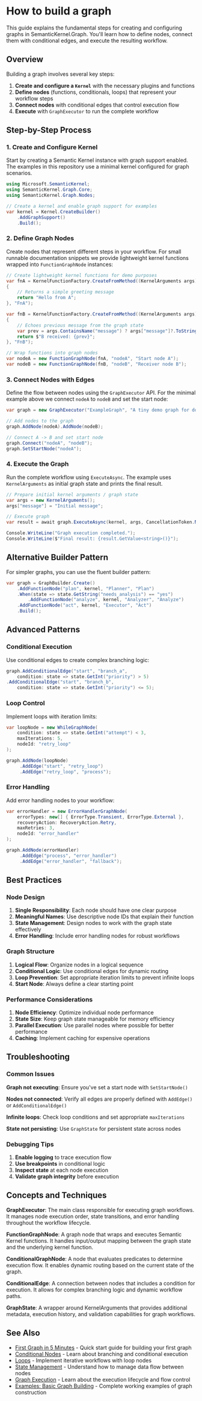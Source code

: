 # How to build a graph

This guide explains the fundamental steps for creating and configuring graphs in SemanticKernel.Graph. You'll learn how to define nodes, connect them with conditional edges, and execute the resulting workflow.

## Overview

Building a graph involves several key steps:

1. **Create and configure a `Kernel`** with the necessary plugins and functions
2. **Define nodes** (functions, conditionals, loops) that represent your workflow steps
3. **Connect nodes** with conditional edges that control execution flow
4. **Execute** with `GraphExecutor` to run the complete workflow

## Step-by-Step Process

### 1. Create and Configure Kernel

Start by creating a Semantic Kernel instance with graph support enabled. The examples in this repository use a minimal kernel configured for graph scenarios.

```csharp
using Microsoft.SemanticKernel;
using SemanticKernel.Graph.Core;
using SemanticKernel.Graph.Nodes;

// Create a kernel and enable graph support for examples
var kernel = Kernel.CreateBuilder()
    .AddGraphSupport()
    .Build();
```

### 2. Define Graph Nodes

Create nodes that represent different steps in your workflow. For small runnable documentation snippets we provide lightweight kernel functions wrapped into `FunctionGraphNode` instances:

```csharp
// Create lightweight kernel functions for demo purposes
var fnA = KernelFunctionFactory.CreateFromMethod((KernelArguments args) =>
{
    // Returns a simple greeting message
    return "Hello from A";
}, "FnA");

var fnB = KernelFunctionFactory.CreateFromMethod((KernelArguments args) =>
{
    // Echoes previous message from the graph state
    var prev = args.ContainsName("message") ? args["message"]?.ToString() : string.Empty;
    return $"B received: {prev}";
}, "FnB");

// Wrap functions into graph nodes
var nodeA = new FunctionGraphNode(fnA, "nodeA", "Start node A");
var nodeB = new FunctionGraphNode(fnB, "nodeB", "Receiver node B");
```

### 3. Connect Nodes with Edges

Define the flow between nodes using the `GraphExecutor` API. For the minimal example above we connect `nodeA` to `nodeB` and set the start node:

```csharp
var graph = new GraphExecutor("ExampleGraph", "A tiny demo graph for docs");

// Add nodes to the graph
graph.AddNode(nodeA).AddNode(nodeB);

// Connect A -> B and set start node
graph.Connect("nodeA", "nodeB");
graph.SetStartNode("nodeA");
```

### 4. Execute the Graph

Run the complete workflow using `ExecuteAsync`. The example uses `KernelArguments` as initial graph state and prints the final result.

```csharp
// Prepare initial kernel arguments / graph state
var args = new KernelArguments();
args["message"] = "Initial message";

// Execute graph
var result = await graph.ExecuteAsync(kernel, args, CancellationToken.None);

Console.WriteLine("Graph execution completed.");
Console.WriteLine($"Final result: {result.GetValue<string>()}");
```

## Alternative Builder Pattern

For simpler graphs, you can use the fluent builder pattern:

```csharp
var graph = GraphBuilder.Create()
    .AddFunctionNode("plan", kernel, "Planner", "Plan")
    .When(state => state.GetString("needs_analysis") == "yes")
        .AddFunctionNode("analyze", kernel, "Analyzer", "Analyze")
    .AddFunctionNode("act", kernel, "Executor", "Act")
    .Build();
```

## Advanced Patterns

### Conditional Execution

Use conditional edges to create complex branching logic:

```csharp
graph.AddConditionalEdge("start", "branch_a", 
    condition: state => state.GetInt("priority") > 5)
.AddConditionalEdge("start", "branch_b", 
    condition: state => state.GetInt("priority") <= 5);
```

### Loop Control

Implement loops with iteration limits:

```csharp
var loopNode = new WhileGraphNode(
    condition: state => state.GetInt("attempt") < 3,
    maxIterations: 5,
    nodeId: "retry_loop"
);

graph.AddNode(loopNode)
     .AddEdge("start", "retry_loop")
     .AddEdge("retry_loop", "process");
```

### Error Handling

Add error handling nodes to your workflow:

```csharp
var errorHandler = new ErrorHandlerGraphNode(
    errorTypes: new[] { ErrorType.Transient, ErrorType.External },
    recoveryAction: RecoveryAction.Retry,
    maxRetries: 3,
    nodeId: "error_handler"
);

graph.AddNode(errorHandler)
     .AddEdge("process", "error_handler")
     .AddEdge("error_handler", "fallback");
```

## Best Practices

### Node Design

1. **Single Responsibility**: Each node should have one clear purpose
2. **Meaningful Names**: Use descriptive node IDs that explain their function
3. **State Management**: Design nodes to work with the graph state effectively
4. **Error Handling**: Include error handling nodes for robust workflows

### Graph Structure

1. **Logical Flow**: Organize nodes in a logical sequence
2. **Conditional Logic**: Use conditional edges for dynamic routing
3. **Loop Prevention**: Set appropriate iteration limits to prevent infinite loops
4. **Start Node**: Always define a clear starting point

### Performance Considerations

1. **Node Efficiency**: Optimize individual node performance
2. **State Size**: Keep graph state manageable for memory efficiency
3. **Parallel Execution**: Use parallel nodes where possible for better performance
4. **Caching**: Implement caching for expensive operations

## Troubleshooting

### Common Issues

**Graph not executing**: Ensure you've set a start node with `SetStartNode()`

**Nodes not connected**: Verify all edges are properly defined with `AddEdge()` or `AddConditionalEdge()`

**Infinite loops**: Check loop conditions and set appropriate `maxIterations`

**State not persisting**: Use `GraphState` for persistent state across nodes

### Debugging Tips

1. **Enable logging** to trace execution flow
2. **Use breakpoints** in conditional logic
3. **Inspect state** at each node execution
4. **Validate graph integrity** before execution

## Concepts and Techniques

**GraphExecutor**: The main class responsible for executing graph workflows. It manages node execution order, state transitions, and error handling throughout the workflow lifecycle.

**FunctionGraphNode**: A graph node that wraps and executes Semantic Kernel functions. It handles input/output mapping between the graph state and the underlying kernel function.

**ConditionalGraphNode**: A node that evaluates predicates to determine execution flow. It enables dynamic routing based on the current state of the graph.

**ConditionalEdge**: A connection between nodes that includes a condition for execution. It allows for complex branching logic and dynamic workflow paths.

**GraphState**: A wrapper around KernelArguments that provides additional metadata, execution history, and validation capabilities for graph workflows.

## See Also

* [First Graph in 5 Minutes](../first-graph-5-minutes.md) - Quick start guide for building your first graph
* [Conditional Nodes](conditional-nodes.md) - Learn about branching and conditional execution
* [Loops](loops.md) - Implement iterative workflows with loop nodes
* [State Management](../state-quickstart.md) - Understand how to manage data flow between nodes
* [Graph Execution](../concepts/execution.md) - Learn about the execution lifecycle and flow control
* [Examples: Basic Graph Building](../examples/basic-graph-example.md) - Complete working examples of graph construction
